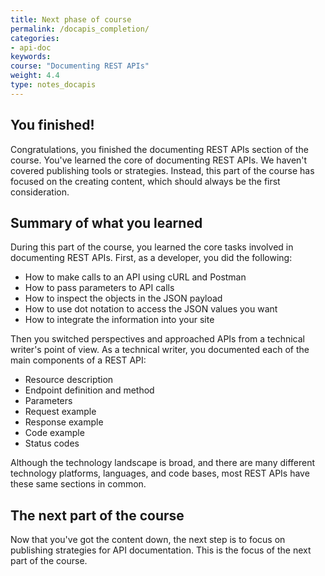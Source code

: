 ```yaml
---
title: Next phase of course
permalink: /docapis_completion/
categories:
- api-doc
keywords:
course: "Documenting REST APIs"
weight: 4.4
type: notes_docapis
---
```

<!--- include "notes.html" --->

## You finished!

Congratulations, you finished the documenting REST APIs section of the course. You've learned the core of documenting REST APIs. We haven't covered publishing tools or strategies. Instead, this part of the course has focused on the creating content, which should always be the first consideration.

## Summary of what you learned

During this part of the course, you learned the core tasks involved in documenting REST APIs. First, as a developer, you did the following:

* How to make calls to an API using cURL and Postman
* How to pass parameters to API calls
* How to inspect the objects in the JSON payload
* How to use dot notation to access the JSON values you want
* How to integrate the information into your site

Then you switched perspectives and approached APIs from a technical writer's point of view. As a technical writer, you documented each of the main components of a REST API:

* Resource description
* Endpoint definition and method
* Parameters
* Request example
* Response example
* Code example
* Status codes

Although the technology landscape is broad, and there are many different technology platforms, languages, and code bases, most REST APIs have these same sections in common.

## The next part of the course

Now that you've got the content down, the next step is to focus on publishing strategies for API documentation. This is the focus of the next part of the course.



